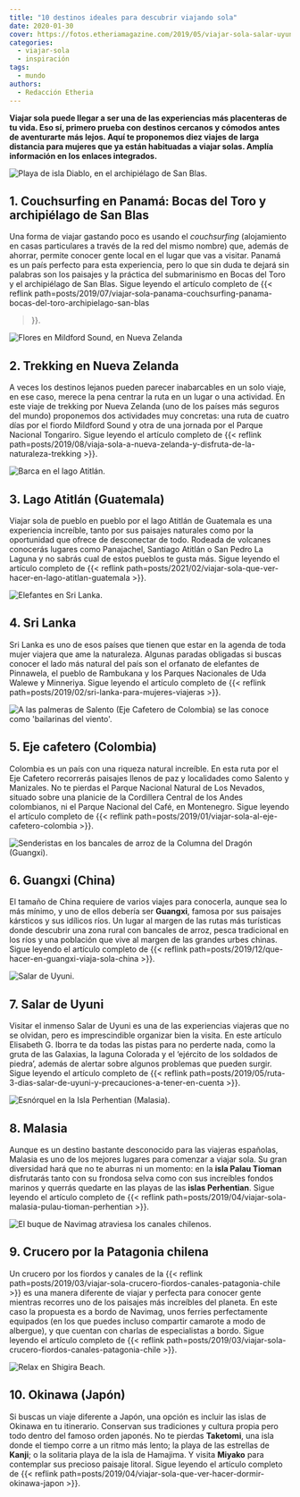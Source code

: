 ```yaml
---
title: "10 destinos ideales para descubrir viajando sola"
date: 2020-01-30
cover: https://fotos.etheriamagazine.com/2019/05/viajar-sola-salar-uyuni.jpg
categories: 
  - viajar-sola
  - inspiración
tags: 
  - mundo
authors: 
  - Redacción Etheria
---
```


**Viajar sola puede llegar a ser una de las experiencias más placenteras de tu vida. Eso 
sí, primero prueba con destinos cercanos y cómodos antes de aventurarte más lejos. Aquí 
te proponemos diez viajes de larga distancia para mujeres que ya están habituadas a 
viajar solas. Amplía información en los enlaces integrados.** 

![Playa de isla Diablo, en el archipiélago de San Blas.](https://fotos.etheriamagazine.com/2019/06/Panama-San-Blas-isla-diablo.jpg "Playa de isla Diablo, en el archipiélago de San Blas.")

## 1\. Couchsurfing en Panamá: Bocas del Toro y archipiélago de San Blas

Una forma de viajar gastando poco es usando el _couchsurfing_ (alojamiento en casas 
particulares a través de la red del mismo nombre) que, además de ahorrar, permite 
conocer gente local en el lugar que vas a visitar. Panamá es un país perfecto para esta 
experiencia, pero lo que sin duda te dejará sin palabras son los paisajes y la práctica 
del submarinismo en Bocas del Toro y el archipiélago de San Blas. Sigue leyendo el 
artículo completo de {{< reflink 
path=posts/2019/07/viajar-sola-panama-couchsurfing-panama-bocas-del-toro-archipielago-san-blas 
>}}. 

![Flores en Mildford Sound, en Nueva Zelanda](https://fotos.etheriamagazine.com/2019/07/Nueva-Zelanda-flores-Mildford-Sound.jpg "Flores en Mildford Sound (Nueva Zelanda). © Aneta Foubikova")

## 2\. Trekking en Nueva Zelanda

A veces los destinos lejanos pueden parecer inabarcables en un solo viaje, en ese caso, 
merece la pena centrar la ruta en un lugar o una actividad. En este viaje de trekking 
por Nueva Zelanda (uno de los países más seguros del mundo) proponemos dos actividades 
muy concretas: una ruta de cuatro días por el fiordo Mildford Sound y otra de una 
jornada por el Parque Nacional Tongariro. Sigue leyendo el artículo completo de {{< 
reflink 
path=posts/2019/08/viaja-sola-a-nueva-zelanda-y-disfruta-de-la-naturaleza-trekking >}}. 

![Barca en el lago Atitlán.](https://fotos.etheriamagazine.com/2020/01/Guatemala-lago-atitlan-flores.jpg "Barca en el lago Atitlán.")

## 3\. Lago Atitlán (Guatemala)

Viajar sola de pueblo en pueblo por el lago Atitlán de Guatemala es una experiencia 
increíble, tanto por sus paisajes naturales como por la oportunidad que ofrece de 
desconectar de todo. Rodeada de volcanes conocerás lugares como Panajachel, Santiago 
Atitlán o San Pedro La Laguna y no sabrás cual de estos pueblos te gusta más. Sigue 
leyendo el artículo completo de {{< reflink 
path=posts/2021/02/viajar-sola-que-ver-hacer-en-lago-atitlan-guatemala >}}. 

![Elefantes en Sri Lanka.](https://fotos.etheriamagazine.com/2019/01/Viajes-mujeres-Sri-lanka-2.jpg "Elefantes en Sri Lanka. © David Santiago")

## 4\. Sri Lanka

Sri Lanka es uno de esos países que tienen que estar en la agenda de toda mujer viajera 
que ame la naturaleza. Algunas paradas obligadas si buscas conocer el lado más natural 
del país son el orfanato de elefantes de Pinnawela, el pueblo de Rambukana y los Parques 
Nacionales de Uda Walewe y Minneriya. Sigue leyendo el artículo completo de {{< reflink 
path=posts/2019/02/sri-lanka-para-mujeres-viajeras >}}. 

![A las palmeras de Salento (Eje Cafetero de Colombia) se las conoce como 'bailarinas del viento'.](https://fotos.etheriamagazine.com/2019/01/Colombia-Valle-Cocora.jpg "A las palmeras de Salento (Eje Cafetero de Colombia) se las conoce como 'bailarinas del viento'.")

## 5\. Eje cafetero (Colombia)

Colombia es un país con una riqueza natural increíble. En esta ruta por el Eje Cafetero 
recorrerás paisajes llenos de paz y localidades como Salento y Manizales. No te pierdas 
el Parque Nacional Natural de Los Nevados, situado sobre una planicie de la Cordillera 
Central de los Andes colombianos, ni el Parque Nacional del Café, en Montenegro. Sigue 
leyendo el artículo completo de {{< reflink 
path=posts/2019/01/viajar-sola-al-eje-cafetero-colombia >}}. 

![Senderistas en los bancales de arroz de la Columna del Dragón (Guangxi).](https://fotos.etheriamagazine.com/2019/12/viaje-china-senderismo-colinas-guangxi.jpg "Senderistas en los bancales de arroz de la Columna del Dragón (Guangxi). © David Santiago")

## 6\. Guangxi (China)

El tamaño de China requiere de varios viajes para conocerla, aunque sea lo más mínimo, y 
uno de ellos debería ser **Guangxi**, famosa por sus paisajes kársticos y sus idílicos 
ríos. Un lugar al margen de las rutas más turísticas donde descubrir una zona rural con 
bancales de arroz, pesca tradicional en los ríos y una población que vive al margen de 
las grandes urbes chinas. Sigue leyendo el artículo completo de {{< reflink 
path=posts/2019/12/que-hacer-en-guangxi-viaja-sola-china >}}. 

![Salar de Uyuni.](https://fotos.etheriamagazine.com/2019/05/viajar-sola-salar-uyuni.jpg "Salar de Uyuni. © Alan Hurt Jr.")

## 7\. Salar de Uyuni

Visitar el inmenso Salar de Uyuni es una de las experiencias viajeras que no se olvidan, 
pero es imprescindible organizar bien la visita. En este artículo Elisabeth G. Iborra te 
da todas las pistas para no perderte nada, como la gruta de las Galaxias, la laguna 
Colorada y el ‘ejército de los soldados de piedra’, además de alertar sobre algunos 
problemas que pueden surgir. Sigue leyendo el artículo completo de {{< reflink 
path=posts/2019/05/ruta-3-dias-salar-de-uyuni-y-precauciones-a-tener-en-cuenta >}}. 

![Esnórquel en la Isla Perhentian (Malasia).](https://fotos.etheriamagazine.com/2019/04/malasia-isla-perhentian.jpg "Esnórquel en la Isla Perhentian (Malasia). © David Santiago")

## 8\. Malasia

Aunque es un destino bastante desconocido para las viajeras españolas, Malasia es uno de 
los mejores lugares para comenzar a viajar sola. Su gran diversidad hará que no te 
aburras ni un momento: en la **isla Palau Tioman** disfrutarás tanto con su frondosa 
selva como con sus increíbles fondos marinos y querrás quedarte en las playas de las 
**islas Perhentian**. Sigue leyendo el artículo completo de {{< reflink 
path=posts/2019/04/viajar-sola-malasia-pulau-tioman-perhentian >}}. 

![El buque de Navimag atraviesa los canales chilenos.](https://fotos.etheriamagazine.com/2019/03/crucero-patagonia-chile.jpg "El buque de Navimag atraviesa los canales chilenos. © Navimag")

## 9\. Crucero por la Patagonia chilena

Un crucero por los fiordos y canales de la {{< reflink 
path=posts/2019/03/viajar-sola-crucero-fiordos-canales-patagonia-chile >}} es una manera 
diferente de viajar y perfecta para conocer gente mientras recorres uno de los paisajes 
más increíbles del planeta. En este caso la propuesta es a bordo de Navimag, unos 
ferries perfectamente equipados (en los que puedes incluso compartir camarote a modo de 
albergue), y que cuentan con charlas de especialistas a bordo. Sigue leyendo el artículo 
completo de {{< reflink 
path=posts/2019/03/viajar-sola-crucero-fiordos-canales-patagonia-chile >}}. 

![Relax en Shigira Beach.](https://fotos.etheriamagazine.com/2019/04/okinawa-japon-tumbonas.jpg "Relax en Shigira Beach. © Felix Lorenzo")

## 10\. Okinawa (Japón)

Si buscas un viaje diferente a Japón, una opción es incluir las islas de Okinawa en tu 
itinerario. Conservan sus tradiciones y cultura propia pero todo dentro del famoso orden 
japonés. No te pierdas **Taketomi**, una isla donde el tiempo corre a un ritmo más 
lento; la playa de las estrellas de **Kanji**; o la solitaria playa de la isla de 
Hamajima. Y visita **Miyako** para contemplar sus precioso paisaje litoral. Sigue 
leyendo el artículo completo de {{< reflink 
path=posts/2019/04/viajar-sola-que-ver-hacer-dormir-okinawa-japon >}}.
